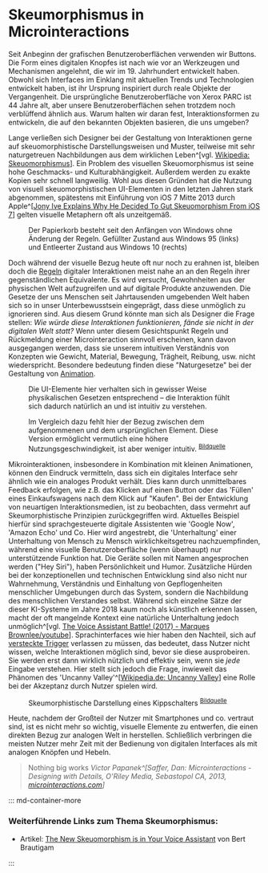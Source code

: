 # Skeumorphismus in Microinteractions

Seit Anbeginn der grafischen Benutzeroberflächen verwenden wir Buttons. Die Form eines digitalen Knopfes ist nach wie vor an Werkzeugen und Mechanismen angelehnt, die wir im 19. Jahrhundert entwickelt haben. Obwohl sich Interfaces im Einklang mit aktuellen Trends und Technologien entwickelt haben, ist ihr Ursprung inspiriert durch reale Objekte der Vergangenheit. Die ursprüngliche Benutzeroberfläche von Xerox PARC ist 44 Jahre alt, aber unsere Benutzeroberflächen sehen trotzdem noch verblüffend ähnlich aus. Warum halten wir daran fest, Interaktionsformen zu entwickeln, die auf den bekannten Objekten basieren, die uns umgeben? 

Lange verließen sich Designer bei der Gestaltung von Interaktionen gerne auf skeuomorphistische Darstellungsweisen und Muster, teilweise mit sehr naturgetreuen Nachbildungen aus dem wirklichen Leben^[vgl. [Wikipedia: Skeuomorphismus](https://de.wikipedia.org/wiki/Skeuomorphismus)]. Ein Problem des visuellen Skeuomorphismus ist seine hohe Geschmacks- und Kulturabhängigkeit. Außerdem werden zu exakte Kopien sehr schnell langweilig. Wohl aus diesen Gründen hat die Nutzung von visuell skeuomorphistischen UI-Elementen in den letzten Jahren stark abgenommen, spätestens mit Einführung von iOS 7 Mitte 2013 durch Apple^[[Jony Ive Explains Why He Decided To Gut Skeuomorphism From iOS 7](https://www.cultofmac.com/246312/jony-ive-explains-why-he-decided-to-gut-skeuomorphism-out-of-ios/)] gelten visuelle Metaphern oft als unzeitgemäß.

<figure class="content-thin">
    <img data-src="images/skeuomorphismus/recyclebin.jpg">
    <figcaption>Der Papierkorb besteht seit den Anfängen von Windows ohne Änderung der Regeln. Gefüllter Zustand aus Windows 95 (links) und Entleerter Zustand aus Windows 10 (rechts) </figcaption>
</figure>

Doch während der visuelle Bezug heute oft nur noch zu erahnen ist, bleiben doch die [Regeln](/rules) digitaler Interaktionen meist nahe an an den Regeln ihrer gegenständlichen Equivalente. Es wird versucht, Gewohnheiten aus der physischen Welt aufzugreifen und auf digitale Produkte anzuwenden.
Die Gesetze der uns Menschen seit Jahrtausenden umgebenden Welt haben sich so in unser Unterbewusstsein eingeprägt, dass diese unmöglich zu ignorieren sind. Aus diesem Grund könnte man sich als Designer die Frage stellen:
_Wie würde diese Interaktionen funktionieren, fände sie nicht in der digitalen Welt statt?_
Wenn unter diesem Gesichtspunkt Regeln und Rückmeldung einer Microinteraction sinnvoll erscheinen, kann davon ausgegangen werden, dass sie unserem intuitiven Verständnis von Konzepten wie Gewicht, Material, Bewegung, Trägheit, Reibung, usw. nicht wiederspricht. Besondere bedeutung finden diese "Naturgesetze" bei der Gestaltung von [Animation](/animation-and-pace).

<figure class="content-thin">
    <img data-src="/images/skeuomorphismus/reorder-drag-drop-1.gif">
    <figcaption>Die UI-Elemente hier verhalten sich in gewisser Weise physikalischen Gesetzen entsprechend – die Interaktion fühlt sich dadurch natürlich an und ist intuitiv zu verstehen.
    <!-- <sup><a href="http://clauderic.github.io/react-sortable-hoc/">Bildquelle</a></sup> -->
    </figcaption>
</figure>

<figure class="content-thin">
    <img data-src="/images/skeuomorphismus/reorder-drag-drop-2.gif">
    <figcaption> Im Vergleich dazu fehlt hier der Bezug zwischen dem aufgenommenen und dem ursprünglichen Element. Diese Version ermöglicht vermutlich eine höhere Nutzungsgeschwindigkeit, ist aber weniger intuitiv.
    <sup><a href="https://dribbble.com/shots/1234963-Animation-Drag-drop-reorder">Bildquelle</a></sup>
    </figcaption>
</figure>

Mikrointeraktionen, insbesondere in Kombination mit kleinen Animationen, können den Eindruck vermitteln, dass sich ein digitales Interface sehr ähnlich wie ein analoges Produkt verhält. Dies kann durch unmittelbares Feedback erfolgen, wie z.B. das Klicken auf einen Button oder das 'Füllen' eines Einkaufswagens nach dem Klick auf "Kaufen".
Bei der Entwicklung von neuartigen Interaktionsmedien, ist zu beobachten, dass vermehrt auf Skeumorphistische Prinzipien zurückgegriffen wird. Aktuelles Beispiel hierfür sind sprachgesteuerte digitale Assistenten wie 'Google Now', 'Amazon Echo' und Co. Hier wird angestrebt, die 'Unterhaltung' einer Unterhaltung von Mensch zu Mensch wirklichkeitsgetreu nachzuempfinden, während eine visuelle Benutzeroberfläche (wenn überhaupt) nur unterstützende Funktion hat. Die Geräte sollen mit Namen angesprochen werden ("Hey Siri"), haben Persönlichkeit und Humor. Zusätzliche Hürden bei der konzeptionellen und technischen Entwicklung sind also nicht nur Wahrnehmung, Verständnis und Einhaltung von Gepflogenheiten menschlicher Umgebungen durch das System, sondern die Nachbildung des menschlichen Verstandes selbst. Während sich einzelne Sätze der dieser KI-Systeme im Jahre 2018 kaum noch als künstlich erkennen lassen, macht der oft mangelnde Kontext eine natürliche Unterhaltung jedoch unmöglich^[vgl. [The Voice Assistant Battle! (2017) - Marques Brownlee/youtube](https://youtu.be/BkpAro4zIwU)]. Sprachinterfaces wie hier haben den Nachteil, sich auf [versteckte Trigger](/triggers) verlassen zu müssen, das bedeutet, dass Nutzer nicht wissen, welche Interaktionen möglich sind, bevor sie diese ausprobeiren. Sie werden erst dann wirklich nützlich und effektiv sein, wenn sie _jede_ Eingabe verstehen. Hier stellt sich jedoch die Frage, inwieweit das Phänomen des 'Uncanny Valley'^[[Wikipedia.de: Uncanny Valley](https://de.wikipedia.org/wiki/Uncanny_Valley)] eine Rolle bei der Akzeptanz durch Nutzer spielen wird.

<figure class="content-thin">
    <img data-src="/images/skeuomorphismus/switchanimation.gif">
    <figcaption>Skeumorphistische Darstellung eines Kippschalters
    <sup>
        <a href="https://dribbble.com/shots/787974-Switch-Animation">Bildquelle</a>
    </sup>
    </figcaption>
</figure>

<!-- visuell nicht mehr nötig, da gewohnt und mehr kontakt zu virtuellen als zu physischen -->
Heute, nachdem der Großteil der Nutzer mit Smartphones und co. vertraut sind, ist es nicht mehr so wichtig, visuelle Elemente zu entwerfen, die einen direkten Bezug zur analogen Welt in herstellen. Schließlich verbringen die meisten Nutzer mehr Zeit mit der Bedienung von digitalen Interfaces als mit analogen Knöpfen und Hebeln. 



> Nothing big works
> <cite>Victor Papanek^[Saffer, Dan: Microinteractions - Designing with Details, O'Riley Media, Sebastopol CA, 2013, [microinteractions.com](http://microinteractions.com/)]</cite>

::: md-container-more

### Weiterführende Links zum Thema Skeumorphismus:

* Artikel: [The New Skeuomorphism is in Your Voice Assistant](https://uxdesign.cc/the-new-skeuomorphism-is-in-your-voice-assistant-3b14a6553a0e) von Bert Brautigam

:::
